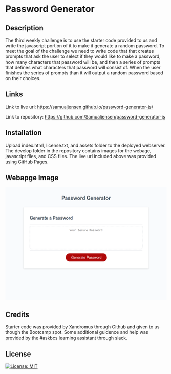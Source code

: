 # Password Generator
 
## Description

The third weekly challenge is to use the starter code provided to us and write the javascript portion of it to make it generate a random password. To meet the goal of the challenge we need to write code that that creates prompts that ask the user to select if they would like to make a password, how many characters that password will be, and then a series of prompts that defines what characters that password will consist of. When the user finishes the series of prompts than it will output a random password based on their choices.

## Links 

Link to live url: https://samualjensen.github.io/password-generator-js/

Link to repository: https://github.com/Samualjensen/password-generator-js

## Installation

Upload index.html, license.txt, and assets folder to the deployed webserver. The develop folder in the repository contains images for the webage, javascript files, and CSS files. The live url included above was provided using GitHub Pages.

## Webapge Image

![img](./images/js-password-generator-screenshot.png)

## Credits 

Starter code was provided by Xandromus through Github and given to us though the Bootcamp spot. Some additional guidence and help was provided by the #askbcs learning assistant through slack.


## License

[![License: MIT](https://img.shields.io/badge/License-MIT-yellow.svg)](https://opensource.org/licenses/MIT)

